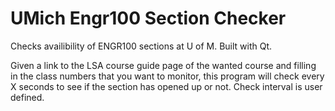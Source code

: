 UMich Engr100 Section Checker
=============================
Checks availibility of ENGR100 sections at U of M.
Built with Qt.

Given a link to the LSA course guide page of the wanted course
  and filling in the class numbers that you want to monitor,
  this program will check every X seconds to see if the section
  has opened up or not. Check interval is user defined.
